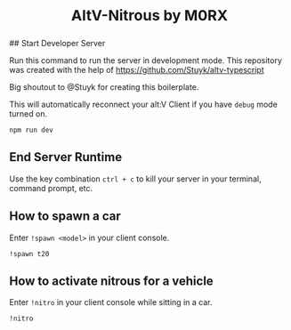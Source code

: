 <p align="center" style="font-size: 26px">
	<b>AltV-Nitrous by M0RX</b>
</p>
## Start Developer Server

Run this command to run the server in development mode.
This repository was created with the help of https://github.com/Stuyk/altv-typescript

Big shoutout to @Stuyk  for creating this boilerplate.

This will automatically reconnect your alt:V Client if you have `debug` mode turned on.

```
npm run dev
```

## End Server Runtime

Use the key combination `ctrl + c` to kill your server in your terminal, command prompt, etc.

## How to spawn a car

Enter `!spawn <model>` in your client console.

```
!spawn t20
```

## How to activate nitrous for a vehicle

Enter `!nitro` in your client console while sitting in a car.

```
!nitro
```
